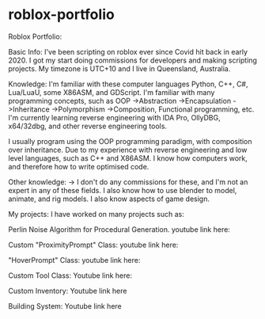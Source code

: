 # roblox-portfolio
Roblox Portfolio:


Basic Info:
I've been scripting on roblox ever since Covid hit back in early 2020. I got my start doing commissions for developers and making scripting projects.
My timezone is UTC+10 and I live in Queensland, Australia.













Knowledge:
I'm familiar with these computer languages Python, C++, C#, Lua/LuaU, some X86ASM, and GDScript.
I'm familiar with many programming concepts, such as OOP ->Abstraction ->Encapsulation ->Inheritance ->Polymorphism ->Composition, Functional programming, etc.
I'm currently learning reverse engineering with IDA Pro, OllyDBG, x64/32dbg, and other reverse engineering tools. 

I usually program using the OOP programming paradigm, with composition over inheritance.
Due to my experience with reverse engineering and low level languages, such as C++ and X86ASM. I know how computers work, and therefore how to write optimised code.



Other knowledge: -> I don't do any commissions for these, and I'm not an expert in any of these fields.
I also know how to use blender to model, animate, and rig models.
I also know aspects of game design.


My projects:
I have worked on many projects such as:

Perlin Noise Algorithm for Procedural Generation.
youtube link here:

Custom "ProximityPrompt" Class:
youtube link here:

"HoverPrompt" Class:
youtube link here:

Custom Tool Class:
Youtube link here:

Custom Inventory:
Youtube link here

Building System:
Youtube link here


